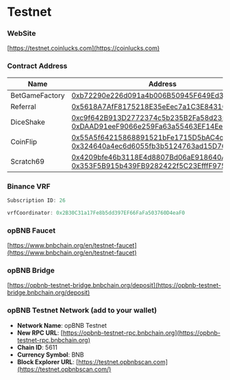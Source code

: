 # Testnet

### WebSite

[https://testnet.coinlucks.com](https://coinlucks.com)

### Contract Address

<table><thead><tr><th width="220">Name</th><th>Address</th></tr></thead><tbody><tr><td>BetGameFactory</td><td><a href="https://testnet.opbnbscan.com/address/0xb72290e226d091a4b006B50945F649Ed31014f88">0xb72290e226d091a4b006B50945F649Ed31014f88</a></td></tr><tr><td>Referral</td><td><a href="https://testnet.opbnbscan.com/address/0x5618A7AfF8175218E35eEec7a1C3E8431CABB03c">0x5618A7AfF8175218E35eEec7a1C3E8431CABB03c</a></td></tr><tr><td>DiceShake</td><td><a href="https://testnet.opbnbscan.com/address/0xc9f642B913D2772374c5b235B2Fa58d235DB8f0D">0xc9f642B913D2772374c5b235B2Fa58d235DB8f0D</a><br><a href="https://testnet.opbnbscan.com/address/0xDAAD91eeF9066e259Fa63a55463EF14Ee749386b">0xDAAD91eeF9066e259Fa63a55463EF14Ee749386b</a></td></tr><tr><td>CoinFlip</td><td><a href="https://testnet.opbnbscan.com/address/0x55A5f64215868891521bFe1715D5bAC4c5c530F9">0x55A5f64215868891521bFe1715D5bAC4c5c530F9</a><br><a href="https://testnet.opbnbscan.com/address/0x324640a4ec6d6055fb3b5124763ad15D7618f614">0x324640a4ec6d6055fb3b5124763ad15D7618f614</a></td></tr><tr><td>Scratch69</td><td><a href="https://testnet.opbnbscan.com/address/0x4209bfe46b3118E4d8807Bd06aE918640A6cf179">0x4209bfe46b3118E4d8807Bd06aE918640A6cf179</a><br><a href="https://testnet.opbnbscan.com/address/0x353F5B915b439FB9282422f5C23EfffF9753873d">0x353F5B915b439FB9282422f5C23EfffF9753873d</a></td></tr></tbody></table>

### Binance VRF&#x20;

```typescript
Subscription ID: 26

vrfCoordinator: 0x2B30C31a17Fe8b5dd397EF66FaFa503760D4eaF0
```

### opBNB Faucet

[https://www.bnbchain.org/en/testnet-faucet](https://www.bnbchain.org/en/testnet-faucet)

### opBNB Bridge

[https://opbnb-testnet-bridge.bnbchain.org/deposit](https://opbnb-testnet-bridge.bnbchain.org/deposit)

### opBNB Testnet Network (add to your wallet)

* **Network Name**: opBNB Testnet
* **New RPC URL**: [https://opbnb-testnet-rpc.bnbchain.org](https://opbnb-testnet-rpc.bnbchain.org)
* **Chain ID**: 5611
* **Currency Symbol**: BNB
* **Block Explorer URL**: [https://testnet.opbnbscan.com](https://testnet.opbnbscan.com/)

